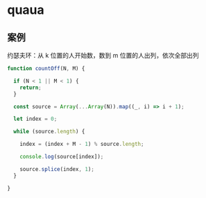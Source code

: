 # quaua

## 案例

约瑟夫环：从 k 位置的人开始数，数到 m 位置的人出列，依次全部出列

```javascript
function countOff(N, M) {

  if (N < 1 || M < 1) {
    return;
  }

  const source = Array(...Array(N)).map((_, i) => i + 1);

  let index = 0;

  while (source.length) {

    index = (index + M - 1) % source.length;

    console.log(source[index]);

    source.splice(index, 1);
  }

}
```